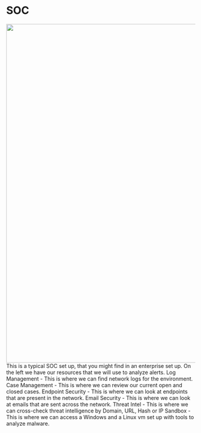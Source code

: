 # SOC

<img src="https://github.com/user-attachments/assets/f9c26a4d-13e7-4945-a526-ee048414803b" width="900">
This is a typical SOC set up, that you might find in an enterprise set up.
On the left we have our resources that we will use to analyze alerts.
          Log Management - This is where we can find network logs for the environment.
          Case Management - This is where we can review our current open and closed cases.
          Endpoint Security - This is where we can look at endpoints that are present in the network.
          Email Security - This is where we can look at emails that are sent across the network.
          Threat Intel - This is where we can cross-check threat intelligence by Domain, URL, Hash or IP
          Sandbox - This is where we can access a Windows and a Linux vm set up with tools to analyze malware.
